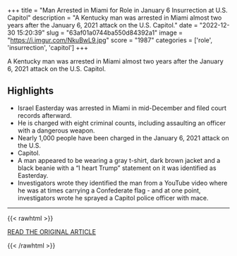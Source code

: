 +++
title = "Man Arrested in Miami for Role in January 6 Insurrection at U.S. Capitol"
description = "A Kentucky man was arrested in Miami almost two years after the January 6, 2021 attack on the U.S. Capitol."
date = "2022-12-30 15:20:39"
slug = "63af01a0744ba550d84392a1"
image = "https://i.imgur.com/NkuBwL9.jpg"
score = "1987"
categories = ['role', 'insurrection', 'capitol']
+++

A Kentucky man was arrested in Miami almost two years after the January 6, 2021 attack on the U.S. Capitol.

## Highlights

- Israel Easterday was arrested in Miami in mid-December and filed court records afterward.
- He is charged with eight criminal counts, including assaulting an officer with a dangerous weapon.
- Nearly 1,000 people have been charged in the January 6, 2021 attack on the U.S.
- Capitol.
- A man appeared to be wearing a gray t-shirt, dark brown jacket and a black beanie with a “I heart Trump” statement on it was identified as Easterday.
- Investigators wrote they identified the man from a YouTube video where he was at times carrying a Confederate flag - and at one point, investigators wrote he sprayed a Capitol police officer with mace.

---

{{< rawhtml >}}
  <p class="article-category">
    <a target="_blank" href="https://www.nbcmiami.com/news/local/man-arrested-in-miami-for-role-in-january-6-insurrection-at-u-s-capitol/2939876/">READ THE ORIGINAL ARTICLE</a>
  </p>
{{< /rawhtml >}}
